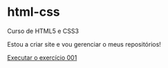 # html-css
 Curso de HTML5 e CSS3
 
 Estou a criar site e vou gerenciar o meus repositórios!

<a href="https://mkanutos.github.io/html-css/exercicios/ex001/index.html">Executar o exercício 001</a>